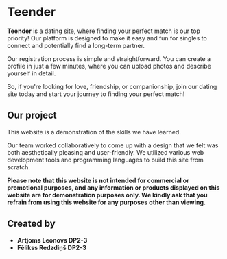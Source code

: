 # Teender

**Teender** is a dating site, where finding your perfect match is our top priority!
Our platform is designed to make it easy and fun for singles to connect and potentially find a long-term partner.

Our registration process is simple and straightforward.
You can create a profile in just a few minutes, where you can upload photos and describe yourself in detail.

So, if you're looking for love, friendship, or companionship, join our dating site today and start your journey to finding your perfect match!

## Our project

This website is a demonstration of the skills we have learned.

Our team worked collaboratively to come up with a design that we felt was both aesthetically pleasing and user-friendly.
We utilized various web development tools and programming languages to build this site from scratch.

**Please note that this website is not intended for commercial or promotional purposes, and any information or products displayed on this website are for demonstration purposes only.
We kindly ask that you refrain from using this website for any purposes other than viewing.**

## Created by


 - **Artjoms Leonovs DP2-3**
 - **Fēlikss Redzdiņš DP2-3** 
